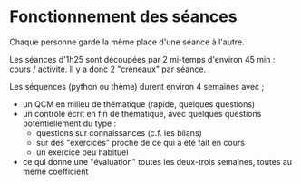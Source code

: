 # Fonctionnement des séances 

Chaque personne garde la même place d'une séance à l'autre.

Les séances d'1h25 sont découpées par 2 mi-temps d'environ 45 min : cours / activité. Il y a donc 2 "créneaux" par séance.

Les séquences (python ou thème) durent environ 4 semaines avec ; 
 - un QCM en milieu de thématique (rapide, quelques questions)
 - un contrôle écrit en fin de thématique, avec quelques questions potentiellement du type :
   - questions sur connaissances (c.f. les bilans)
   - sur des "exercices" proche de ce qui a été fait en cours
   - un exercice peu habituel
 - ce qui donne une "évaluation" toutes les deux-trois semaines, toutes au même coefficient